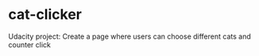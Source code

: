 # cat-clicker
Udacity project: Create a page where users can choose different cats and counter click
